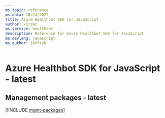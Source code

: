 ```yaml
---
ms.topic: reference
ms.data: 10/24/2022
title: Azure Healthbot SDK for JavaScript
author: xirzec
ms.service: healthbot
description: Reference for Azure Healthbot SDK for JavaScript
ms.devlang: javascript
ms.author: jeffish
---
```

# Azure Healthbot SDK for JavaScript - latest

## Management packages - latest
[!INCLUDE [mgmt-packages](healthbot-mgmt-index.md)]